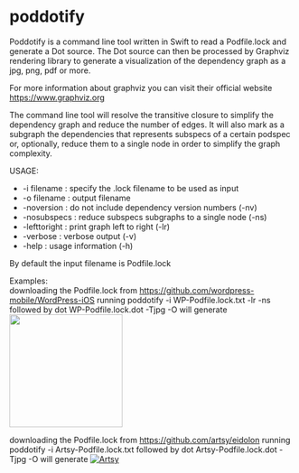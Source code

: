 # poddotify

Poddotify is a command line tool written in Swift to read a Podfile.lock and generate a Dot source. The Dot source can then be processed by Graphviz rendering library to generate a visualization of the dependency graph as a jpg, png, pdf or more.

For more information about graphviz you can visit their official website https://www.graphviz.org

The command line tool will resolve the transitive closure to simplify the dependency graph and reduce the number of edges. It will also mark as a subgraph the dependencies that represents subspecs of a certain podspec or, optionally, reduce them to a single node in order to simplify the graph complexity.

USAGE:
  - -i filename : specify the .lock filename to be used as input
  - -o filename : output filename
  - -noversion : do not include dependency version numbers (-nv)
  - -nosubspecs : reduce subspecs subgraphs to a single node (-ns)
  - -lefttoright : print graph left to right (-lr)
  - -verbose : verbose output (-v)
  - -help : usage information (-h)
 
By default the input filename is Podfile.lock

Examples:  
downloading the Podfile.lock from https://github.com/wordpress-mobile/WordPress-iOS 
running 
poddotify -i WP-Podfile.lock.txt -lr -ns 
followed by 
dot WP-Podfile.lock.dot -Tjpg -O 
will generate
<img src="https://raw.githubusercontent.com/gabrielepalma/poddotify/master/WP-Podfile.lock.dot.jpg" width="200" height="200" />





downloading the Podfile.lock from 
https://github.com/artsy/eidolon 
running 
poddotify -i Artsy-Podfile.lock.txt followed by dot Artsy-Podfile.lock.dot -Tjpg -O 
will generate
[![Artsy](https://raw.githubusercontent.com/gabrielepalma/poddotify/master/Artsy-Podfile.lock.dot.jpg)](https://raw.githubusercontent.com/gabrielepalma/poddotify/master/Artsy-Podfile.lock.dot.jpg)

